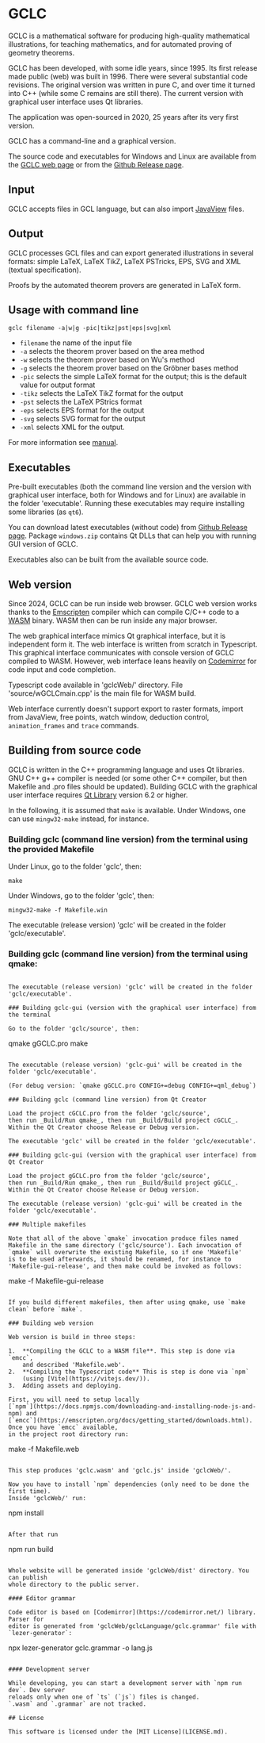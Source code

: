 # GCLC

GCLC is a mathematical software for producing high-quality mathematical
illustrations, for teaching mathematics, and for automated proving of
geometry theorems.

GCLC has been developed, with some idle years, since 1995. Its first
release made public (web) was built in 1996. There were several substantial
code revisions. The original version was written in pure C, and over time it
turned into C++ (while some C remains are still there). The current version
with graphical user interface uses Qt libraries.

The application was open-sourced in 2020, 25 years after its very first version.

GCLC has a command-line and a graphical version.

The source code and executables for Windows and Linux are available from
the [GCLC web page](http://www.matf.bg.ac.rs/~janicic/gclc/)
or from the [Github Release page](https://github.com/janicicpredrag/gclc/releases).

## Input

GCLC accepts files in GCL language, but can also import [JavaView](http://www.javaview.de/) files.

## Output

GCLC processes GCL files and can export generated illustrations in several
formats: simple LaTeX, LaTeX TikZ, LaTeX PSTricks, EPS, SVG and XML (textual specification).

Proofs by the automated theorem provers are generated in LaTeX form.

## Usage with command line

```
gclc filename -a|w|g -pic|tikz|pst|eps|svg|xml
```

- `filename` the name of the input file
- `-a` selects the theorem prover based on the area method
- `-w` selects the theorem prover based on Wu's method
- `-g` selects the theorem prover based on the Gröbner bases method
- `-pic` selects the simple LaTeX format for the output; this is the default value for output format
- `-tikz` selects the LaTeX TikZ format for the output
- `-pst` selects the LaTeX PStrics format
- `-eps` selects EPS format for the output
- `-svg` selects SVG format for the output
- `-xml` selects XML for the output.

For more information see [manual](manual/gclc_man.pdf).

## Executables

Pre-built executables (both the command line version and the version
with graphical user interface, both for Windows and for Linux) are
available in the folder 'executable'. Running these executables may
require installing some libraries (as `qt6`).

You can download latest executables (without code) from
[Github Release page](https://github.com/janicicpredrag/gclc/releases).
Package `windows.zip` contains Qt DLLs that can help you
with running GUI version of GCLC.

Executables also can be built from the available source code.

## Web version

Since 2024, GCLC can be run inside web browser.
GCLC web version works thanks to the [Emscripten](https://emscripten.org/)
compiler which can compile C/C++ code to a [WASM](https://webassembly.org/)
binary. WASM then can be run inside any major browser.

The web graphical interface mimics Qt graphical interface, but it is
independent form it. The web interface is written from scratch in Typescript.
This graphical interface communicates with console version of GCLC compiled to WASM.
However, web interface leans heavily on [Codemirror](https://codemirror.net/) for
code input and code completion.

Typescript code available in 'gclcWeb/' directory. File 'source/wGCLCmain.cpp'
is the main file for WASM build.

Web interface currently doesn't support export to raster formats, import from JavaView,
free points, watch window, deduction control, `animation_frames` and `trace` commands.

## Building from source code

GCLC is written in the C++ programming language and uses Qt libraries.
GNU C++ g++ compiler is needed (or some other C++ compiler, but then
Makefile and .pro files should be updated). Building GCLC with the
graphical user interface requires [Qt Library](https://www.qt.io/)
version 6.2 or higher.

In the following, it is assumed that `make` is available.
Under Windows, one can use `mingw32-make` instead, for instance.

### Building gclc (command line version) from the terminal using the provided Makefile

Under Linux, go to the folder 'gclc', then:

```
make
```

Under Windows, go to the folder 'gclc', then:

```
mingw32-make -f Makefile.win
```

The executable (release version) 'gclc' will be created in the folder 'gclc/executable'.

### Building gclc (command line version) from the terminal using qmake:

```

The executable (release version) 'gclc' will be created in the folder 'gclc/executable'.

### Building gclc-gui (version with the graphical user interface) from the terminal

Go to the folder 'gclc/source', then:

```

qmake gGCLC.pro
make

```

The executable (release version) 'gclc-gui' will be created in the folder 'gclc/executable'.

(For debug version: `qmake gGCLC.pro CONFIG+=debug CONFIG+=qml_debug`)

### Building gclc (command line version) from Qt Creator

Load the project cGCLC.pro from the folder 'gclc/source',
then run _Build/Run qmake_, then run _Build/Build project cGCLC_.
Within the Qt Creator choose Release or Debug version.

The executable 'gclc' will be created in the folder 'gclc/executable'.

### Building gclc-gui (version with the graphical user interface) from Qt Creator

Load the project gGCLC.pro from the folder 'gclc/source',
then run _Build/Run qmake_, then run _Build/Build project gGCLC_.
Within the Qt Creator choose Release or Debug version.

The executable (release version) 'gclc-gui' will be created in the folder 'gclc/executable'.

### Multiple makefiles

Note that all of the above `qmake` invocation produce files named
Makefile in the same directory ('gclc/source'). Each invocation of
`qmake` will overwrite the existing Makefile, so if one 'Makefile'
is to be used afterwards, it should be renamed, for instance to
'Makefile-gui-release', and then make could be invoked as follows:

```

make -f Makefile-gui-release

```

If you build different makefiles, then after using qmake, use `make clean` before `make`.

### Building web version

Web version is build in three steps:

1.  **Compiling the GCLC to a WASM file**. This step is done via `emcc`,
    and described 'Makefile.web'.
2.  **Compiling the Typescript code** This is step is done via `npm`
    (using [Vite](https://vitejs.dev/)).
3.  Adding assets and deploying.

First, you will need to setup locally
[`npm`](https://docs.npmjs.com/downloading-and-installing-node-js-and-npm) and
[`emcc`](https://emscripten.org/docs/getting_started/downloads.html). Once you have `emcc` available,
in the project root directory run:

```

make -f Makefile.web

```

This step produces 'gclc.wasm' and 'gclc.js' inside 'gclcWeb/'.

Now you have to install `npm` dependencies (only need to be done the first time).
Inside 'gclcWeb/' run:

```

npm install

```

After that run

```

npm run build

```

Whole website will be generated inside 'gclcWeb/dist' directory. You can publish
whole directory to the public server.

#### Editor grammar

Code editor is based on [Codemirror](https://codemirror.net/) library. Parser for
editor is generated from 'gclcWeb/gclcLanguage/gclc.grammar' file with `lezer-generator`:

```

npx lezer-generator gclc.grammar -o lang.js

```

#### Development server

While developing, you can start a development server with `npm run dev`. Dev server
reloads only when one of `ts` (`js`) files is changed.
`.wasm` and `.grammar` are not tracked.

## License

This software is licensed under the [MIT License](LICENSE.md).
```
